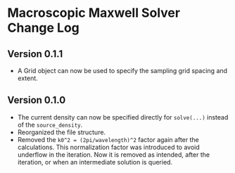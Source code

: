 # Macroscopic Maxwell Solver Change Log

## Version 0.1.1
* A Grid object can now be used to specify the sampling grid spacing and extent.

## Version 0.1.0
* The current density can now be specified directly for `solve(...)`
instead of the `source_density`.
* Reorganized the file structure.
* Removed the `k0^2 = (2pi/wavelength)^2` factor again after the calculations.
This normalization factor was introduced to avoid underflow in the
iteration. Now it is removed as intended, after the iteration, or when an
intermediate solution is queried.